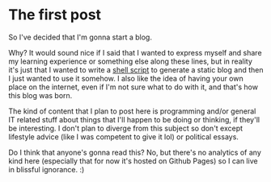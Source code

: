 # The first post

So I've decided that I'm gonna start a blog.

Why? It would sound nice if I said that I wanted to express myself and share my learning experience or something else along these lines,
but in reality it's just that I wanted to write a [shell script](https://github.com/GOKOP/static-blog-gen) to generate a static blog and then I just wanted to use it somehow.
I also like the idea of having your own place on the internet, even if I'm not sure what to do with it, and that's how this blog was born.

The kind of content that I plan to post here is programming and/or general IT related stuff about things that I'll happen to be doing or thinking, if they'll be interesting.
I don't plan to diverge from this subject so don't except lifestyle advice (like I was competent to give it lol) or political essays.

Do I think that anyone's gonna read this? 
No, but there's no analytics of any kind here (especially that for now it's hosted on Github Pages) so I can live in blissful ignorance. :)
